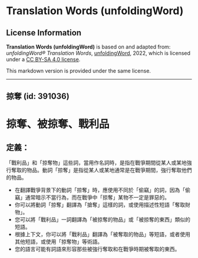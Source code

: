 # Translation Words (unfoldingWord)

## License Information

**Translation Words (unfoldingWord)** is based on and adapted from: _unfoldingWord® Translation Words_, [unfoldingWord](https://unfoldingword.org/utw), 2022, which is licensed under a [CC BY-SA 4.0 license](https://creativecommons.org/licenses/by-sa/4.0/legalcode.en).

This markdown version is provided under the same license.



--------------------------------

## 掠奪 (id: 391036)

掠奪、被掠奪、戰利品
==========

定義：
---

「戰利品」和「掠奪物」這些詞，當用作名詞時，是指在戰爭期間從某人或某地強行奪取的物品。動詞「掠奪」是指從某人或某地通常是在戰爭期間，強行奪取他們的物品。

* 在翻譯戰爭背景下的動詞「掠奪」時，應使用不同於「偷竊」的詞，因為「偷竊」通常暗示不當行為，而在戰爭中「掠奪」某物不一定是罪惡的。
* 你可以將動詞「掠奪」翻譯為「搶奪」這樣的詞，或使用描述性短語「奪取財物」。
* 您可以將「戰利品」一詞翻譯為「被掠奪的物品」或「被掠奪的東西」類似的短語。
* 根據上下文，你可以將「戰利品」翻譯為「被奪取的物品」等短語，或者使用其他短語，或使用「掠奪物」等術語。
* 您的語言可能有詞語來形容那些被強行奪取和在戰爭時期被奪取的東西。


